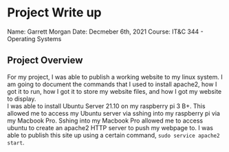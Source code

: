 # Project Write up
Name: Garrett Morgan
Date: Decmeber 6th, 2021
Course: IT&C 344 - Operating Systems

## Project Overview
For my project, I was able to publish a working website to my linux system. I am going to document the commands that I used to install apache2, how I got it to run, how I got it to store my website files, and how I got my website to display.
<br/>
I was able to install Ubuntu Server 21.10 on my raspberry pi 3 B+. This allowed me to access my Ubuntu server via sshing into my raspberry pi via my Macbook Pro. Sshing into my Macbook Pro allowed me to access ubuntu to create an apache2 HTTP server to push my webpage to. I was able to publish this site up using a certain command, <code>sudo service apache2 start</code>.